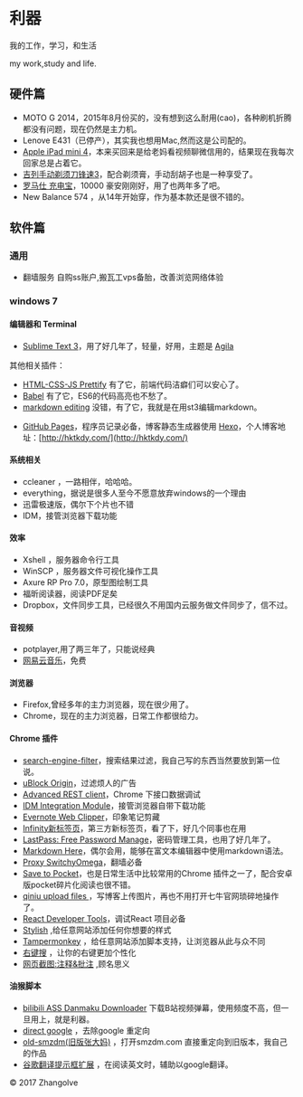 # 利器

我的工作，学习，和生活

my work,study and life.

## 硬件篇

* MOTO G 2014，2015年8月份买的，没有想到这么耐用(cao)，各种刷机折腾都没有问题，现在仍然是主力机。
* Lenove E431（已停产），其实我也想用Mac,然而这是公司配的。
* [Apple iPad mini 4](https://item.jd.com/1892003.html)，本来买回来是给老妈看视频聊微信用的，结果现在我每次回家总是占着它。
* [吉列手动剃须刀锋速3](https://item.jd.com/959960.html)，配合剃须膏，手动刮胡子也是一种享受了。
* [罗马仕 充电宝](https://item.jd.com/1232039.html)，10000 豪安刚刚好，用了也两年多了吧。
* New Balance 574 ，从14年开始穿，作为基本款还是很不错的。
## 软件篇

### 通用

* 翻墙服务 自购ss账户,搬瓦工vps备胎，改善浏览网络体验


### windows 7 

#### 编辑器和 Terminal


* [Sublime Text 3](https://www.sublimetext.com)，用了好几年了，轻量，好用，主题是 [Agila](https://packagecontrol.io/packages/Agila%20Theme )

其他相关插件：
- [HTML-CSS-JS Prettify](https://packagecontrol.io/packages/HTML-CSS-JS%20Prettify) 有了它，前端代码洁癖们可以安心了。 
- [Babel](https://packagecontrol.io/packages/Babel) 有了它，ES6的代码高亮也不愁了。
- [markdown editing](https://packagecontrol.io/packages/MarkdownEditing) 没错，有了它，我就是在用st3编辑markdown。 
* [GitHub Pages](https://pages.github.com)，程序员记录必备，博客静态生成器使用 [Hexo](https://hexo.io)，个人博客地址：[http://hktkdy.com/](http://hktkdy.com/)

#### 系统相关


* ccleaner ，一路相伴，哈哈哈。
* everything，据说是很多人至今不愿意放弃windows的一个理由
* 迅雷极速版，偶尔下个片也不错
* IDM，接管浏览器下载功能

#### 效率

* Xshell ，服务器命令行工具
* WinSCP ，服务器文件可视化操作工具
* Axure RP Pro 7.0，原型图绘制工具
* 福昕阅读器，阅读PDF足矣
* Dropbox，文件同步工具，已经很久不用国内云服务做文件同步了，信不过。



#### 音视频

* potplayer,用了两三年了，只能说经典
* [网易云音乐](http://music.163.com/#/download)，免费



#### 浏览器

* Firefox,曾经多年的主力浏览器，现在很少用了。
* Chrome，现在的主力浏览器，日常工作都很给力。




#### Chrome 插件

* [search-engine-filter](https://chrome.google.com/webstore/detail/search-engine-filter/clkhhmchimakdcfbdohhnkjlljkimmgi/related?hl=zh-CN)，搜索结果过滤，我自己写的东西当然要放到第一位说。
* [uBlock Origin](https://chrome.google.com/webstore/detail/ublock-origin/cjpalhdlnbpafiamejdnhcphjbkeiagm?utm_source=chrome-app-launcher-info-dialog)，过滤烦人的广告
* [Advanced REST client](https://chrome.google.com/webstore/detail/advanced-rest-client/hgmloofddffdnphfgcellkdfbfbjeloo)，Chrome 下接口数据调试
* [IDM Integration Module](https://chrome.google.com/webstore/detail/idm-integration-module/najjnfjggjcgccjhnceibbckkegaedhi)，接管浏览器自带下载功能
* [Evernote Web Clipper](https://chrome.google.com/webstore/detail/evernote-web-clipper/pioclpoplcdbaefihamjohnefbikjilc)，印象笔记剪藏
* [Infinity新标签页](https://chrome.google.com/webstore/detail/infinity-new-tab/dbfmnekepjoapopniengjbcpnbljalfg)，第三方新标签页，看了下，好几个同事也在用
* [LastPass: Free Password Manage](https://chrome.google.com/webstore/detail/lastpass-free-password-ma/hdokiejnpimakedhajhdlcegeplioahd)，密码管理工具，也用了好几年了。
* [Markdown Here](https://chrome.google.com/webstore/detail/markdown-here/elifhakcjgalahccnjkneoccemfahfoa)，偶尔会用，能够在富文本编辑器中使用markdown语法。
* [Proxy SwitchyOmega](https://chrome.google.com/webstore/detail/proxy-switchyomega/padekgcemlokbadohgkifijomclgjgif)，翻墙必备
* [Save to Pocket](https://chrome.google.com/webstore/detail/save-to-pocket/niloccemoadcdkdjlinkgdfekeahmflj?utm_source=chrome-app-launcher-info-dialog)，也是日常生活中比较常用的Chrome 插件之一了，配合安卓版pocket碎片化阅读也很不错。
* [qiniu upload files ](https://chrome.google.com/webstore/detail/qiniu-upload-files/emmfkgdgapbjphdolealbojmcmnphdcc)，写博客上传图片，再也不用打开七牛官网琐碎地操作了。
* [React Developer Tools](https://chrome.google.com/webstore/detail/react-developer-tools/fmkadmapgofadopljbjfkapdkoienihi?utm_source=chrome-app-launcher-info-dialog)，调试React 项目必备 
* [Stylish](https://chrome.google.com/webstore/detail/stylish-custom-themes-for/fjnbnpbmkenffdnngjfgmeleoegfcffe?utm_source=chrome-app-launcher-info-dialog) ,给任意网站添加任何你想要的样式
* [Tampermonkey](https://chrome.google.com/webstore/detail/dhdgffkkebhmkfjojejmpbldmpobfkfo?utm_source=chrome-app-launcher-info-dialog) ，给任意网站添加脚本支持，让浏览器从此与众不同
* [右键搜](https://chrome.google.com/webstore/detail/phlfmkfpmphogkomddckmggcfpmfchpn?utm_source=chrome-app-launcher-info-dialog) ，让你的右键更加个性化
* [网页截图:注释&批注](https://chrome.google.com/webstore/detail/awesome-screenshot-screen/nlipoenfbbikpbjkfpfillcgkoblgpmj?utm_source=chrome-app-launcher-info-dialog) ,顾名思义


####  油猴脚本

* [bilibili ASS Danmaku Downloader](https://greasyfork.org/zh-CN/scripts/2231-bilibili-ass-danmaku-downloader) 下载B站视频弹幕，使用频度不高，但一旦用上，就是利器。
* [direct google](https://greasyfork.org/scripts/18953-direct-google/) ，去除google 重定向
* [old-smzdm(旧版张大妈)](https://greasyfork.org/scripts/25467-old-smzdm-%E6%97%A7%E7%89%88%E5%BC%A0%E5%A4%A7%E5%A6%88) ，打开smzdm.com 直接重定向到旧版本，我自己的作品
* [谷歌翻译提示框扩展](https://greasyfork.org/zh-CN/scripts/16203-%E8%B0%B7%E6%AD%8C%E7%BF%BB%E8%AF%91%E6%8F%90%E7%A4%BA%E6%A1%86%E6%89%A9%E5%B1%95) ，在阅读英文时，辅助以google翻译。




© 2017 Zhangolve
